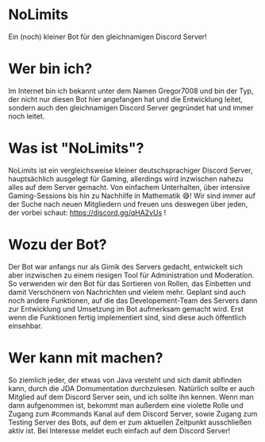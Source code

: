 # NoLimits
Ein (noch) kleiner Bot für den gleichnamigen Discord Server!

# Wer bin ich?
Im Internet bin ich bekannt unter dem Namen Gregor7008 und bin der Typ, der nicht nur diesen Bot hier angefangen hat und die Entwicklung leitet, sondern auch den gleichnamigen Discord Server gegründet hat und immer noch leitet.

# Was ist "NoLimits"?
NoLimits ist ein vergleichsweise kleiner deutschsprachiger Discord Server, hauptsächlich ausgelegt für Gaming, allerdings wird inzwischen nahezu alles auf dem Server gemacht. Von einfachem Unterhalten, über intensive Gaming-Sessions bis hin zu Nachhilfe in Mathematik 😅! Wir sind immer auf der Suche nach neuen Mitgliedern und freuen uns deswegen über jeden, der vorbei schaut: https://discord.gg/qHA2vUs !

# Wozu der Bot?
Der Bot war anfangs nur als Gimik des Servers gedacht, entwickelt sich aber inzwischen zu einem riesigen Tool für Administration und Moderation. So verwenden wir den Bot für das Sortieren von Rollen, das Einbetten und damit Verschönern von Nachrichten und vielem mehr. Geplant sind auch noch andere Funktionen, auf die das Developement-Team des Servers dann zur Entwicklung und Umsetzung im Bot aufmerksam gemacht wird. Erst wenn die Funktionen fertig implementiert sind, sind diese auch öffentlich einsehbar.

# Wer kann mit machen?
So ziemlich jeder, der etwas von Java versteht und sich damit abfinden kann, durch die JDA Domumentation durchzulesen. Natürlich sollte er auch Mitglied auf dem Discord Server sein, und ich sollte ihn kennen. Wenn man dann aufgenommen ist, bekommt man außerdem eine violette Rolle und Zugang zum #commands Kanal auf dem Discord Server, sowie Zugang zum Testing Server des Bots, auf dem er zum aktuellen Zeitpunkt ausschließen aktiv ist. Bei Interesse meldet euch einfach auf dem Discord Server!

